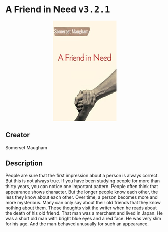 
# A Friend in Need <kbd>v3.2.1</kbd>

<center>
  <img src="./cover-1024.jpg"/>
</center>

## Creator
Somerset Maugham

## Description
People are sure that the first impression about a person is always correct. But this is not always true. If you have been studying people for more than thirty years, you can notice one important pattern. People often think that appearance shows character. But the longer people know each other, the less they know about each other. Over time, a person becomes more and more mysterious. Many can only say about their old friends that they know nothing about them. These thoughts visit the writer when he reads about the death of his old friend. That man was a merchant and lived in Japan. He was a short old man with bright blue eyes and a red face. He was very slim for his age. And the man behaved unusually for such an appearance. 
